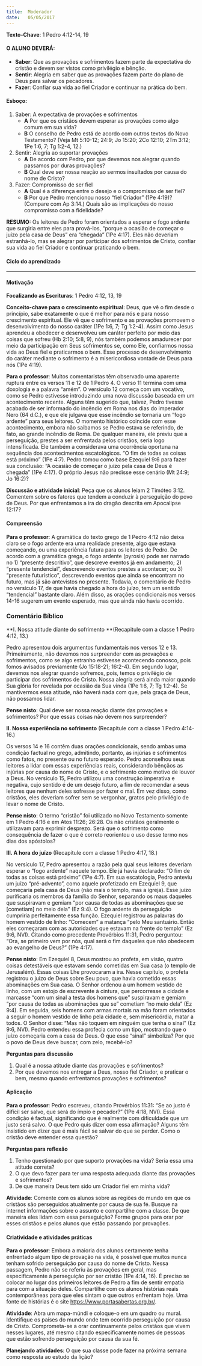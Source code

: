 ```yaml
---
title:  Moderador
date:   05/05/2017
---
```


**Texto-Chave**: 1 Pedro 4:12-14, 19

#### **O ALUNO DEVERÁ:**

- **Saber**: Que as provações e sofrimentos fazem parte da expectativa do cristão e devem ser vistos como privilégio e bênção.
- **Sentir**: Alegria em saber que as provações fazem parte do plano de Deus para salvar os pecadores.
- **Fazer**: Confiar sua vida ao fiel Criador e continuar na prática do bem.

#### **Esboço:**
1. Saber: A expectativa de provações e sofrimentos
   + **A** Por que os cristãos devem esperar as provações como algo comum em sua vida?
   + **B** O conselho de Pedro está de acordo com outros textos do Novo Testamento? (Veja Mt 5:10-12; 24:9; Jo 15:20; 2Co 12:10; 2Tm 3:12; 1Pe 1:6, 7; Tg 1:2-4, 12.)
2. Sentir: Alegria ao suportar provações 
   + **A** De acordo com Pedro, por que devemos nos alegrar quando passamos por duras provações?
   + **B** Qual deve ser nossa reação ao sermos insultados por causa do nome de Cristo?
3. Fazer: Compromisso de ser fiel
   + **A** Qual é a diferença entre o desejo e o compromisso de ser fiel?
   + **B** Por que Pedro mencionou nosso “fiel Criador” (1Pe 4:19)? (Compare com Ap 3:14.) Quais são as implicações do nosso compromisso com a fidelidade?
 
**RESUMO:** Os leitores de Pedro foram orientados a esperar o fogo ardente que surgiria entre eles para prová-los, “porque a ocasião de começar o juízo pela casa de Deus” era “chegada” (1Pe 4:17). Eles não deveriam estranhá-lo, mas se alegrar por participar dos sofrimentos de Cristo, confiar sua vida ao fiel Criador e continuar praticando o bem.

#### **Ciclo do aprendizado**
------

#### Motivação

**Focalizando as Escrituras**: 1 Pedro 4:12, 13, 19

**Conceito-chave para o crescimento espiritual**: Deus, que vê o fim desde o princípio, sabe exatamente o que é melhor para nós e para nosso crescimento espiritual. Ele vê que o sofrimento e as provações promovem o desenvolvimento do nosso caráter (1Pe 1:6, 7; Tg 1:2-4). Assim como Jesus aprendeu a obedecer e desenvolveu um caráter perfeito por meio das coisas que sofreu (Hb 2:10; 5:8, 9), nós também podemos amadurecer por meio da participação em Seus sofrimentos se, como Ele, confiarmos nossa vida ao Deus fiel e praticarmos o bem. Esse processo de desenvolvimento do caráter mediante o sofrimento é a misericordiosa vontade de Deus para nós (1Pe 4:19).

**Para o professor**: Muitos comentaristas têm observado uma aparente ruptura entre os versos 11 e 12 de 1 Pedro 4. O verso 11 termina com uma doxologia e a palavra “amém”. O versículo 12 começa com um vocativo, como se Pedro estivesse introduzindo uma nova discussão baseada em um acontecimento recente. Alguns têm sugerido que, talvez, Pedro tivesse acabado de ser informado do incêndio em Roma nos dias do imperador Nero (64 d.C.), e que ele julgava que esse incêndio se tornaria um “fogo ardente” para seus leitores. O momento histórico coincide com esse acontecimento, embora não saibamos se Pedro estava se referindo, de fato, ao grande incêndio de Roma. De qualquer maneira, ele previu que a perseguição, prestes a ser enfrentada pelos cristãos, seria logo intensificada. Ele também a considerava uma ocorrência oportuna na sequência dos acontecimentos escatológicos. “O fim de todas as coisas está próximo” (1Pe 4:7). Pedro tomou como base Ezequiel 9:6 para fazer sua conclusão: “A ocasião de começar o juízo pela casa de Deus é chegada” (1Pe 4:17). O próprio Jesus não predisse esse cenário (Mt 24:9; Jo 16:2)?

**Discussão e atividade inicial**: Peça que os alunos leiam 2 Timóteo 3:12. Comentem sobre os fatores que tendem a conduzir à perseguição do povo de Deus. Por que enfrentamos a ira do dragão descrita em Apocalipse 12:17?

#### Compreensão

**Para o professor**: A gramática do texto grego de 1 Pedro 4:12 não deixa claro se o fogo ardente era uma realidade presente, algo que estava começando, ou uma experiência futura para os leitores de Pedro. De acordo com a gramática grega, o fogo ardente (pyrosis) pode ser narrado no 1) “presente descritivo”, que descreve eventos já em andamento; 2) “presente tendencial”, descrevendo eventos prestes a acontecer; ou 3) “presente futurístico”, descrevendo eventos que ainda se encontram no futuro, mas já são antevistos no presente. Todavia, o comentário de Pedro no versículo 17, de que havia chegado a hora do juízo, tem um sentido “tendencial” bastante claro. Além disso, as orações condicionais nos versos 14-16 sugerem um evento esperado, mas que ainda não havia ocorrido.

### **Comentário Bíblico**

**I. Nossa atitude diante do sofrimento **(Recapitule com a classe 1 Pedro 4:12, 13.)

Pedro apresentou dois argumentos fundamentais nos versos 12 e 13. Primeiramente, não devemos nos surpreender com as provações e sofrimentos, como se algo estranho estivesse acontecendo conosco, pois fomos avisados previamente (Jo 15:18-21; 16:2-4). Em segundo lugar, devemos nos alegrar quando sofremos, pois, temos o privilégio de participar dos sofrimentos de Cristo. Nossa alegria será ainda maior quando Sua glória for revelada por ocasião da Sua vinda (1Pe 1:6, 7; Tg 1:2-4). Se mantivermos essa atitude, não haverá nada com que, pela graça de Deus, não possamos lidar.

**Pense nisto**: Qual deve ser nossa reação diante das provações e sofrimentos? Por que essas coisas não devem nos surpreender?

**II. Nossa experiência no sofrimento** (Recapitule com a classe 1 Pedro 4:14-16.)

Os versos 14 e 16 contêm duas orações condicionais, sendo ambas uma condição factual no grego, admitindo, portanto, as injúrias e sofrimentos como fatos, no presente ou no futuro esperado. Pedro aconselhou seus leitores a lidar com essas experiências reais, considerando bênçãos as injúrias por causa do nome de Cristo, e o sofrimento como motivo de louvor a Deus. No versículo 15, Pedro utilizou uma construção imperativa e negativa, cujo sentido é de um desejo futuro, a fim de recomendar a seus leitores que nenhum deles sofresse por fazer o mal. Em vez disso, como cristãos, eles deveriam sofrer sem se vergonhar, gratos pelo privilégio de levar o nome de Cristo.

**Pense nisto**: O termo “cristão” foi utilizado no Novo Testamento somente em 1 Pedro 4:16 e em Atos 11:26; 26:28. Os não cristãos geralmente o utilizavam para exprimir desprezo. Será que o sofrimento como consequência de fazer o que é correto reorientou o uso desse termo nos dias dos apóstolos?

**III. A hora do juízo** (Recapitule com a classe 1 Pedro 4:17, 18.)

No versículo 17, Pedro apresentou a razão pela qual seus leitores deveriam esperar o “fogo ardente” naquele tempo. Ele já havia declarado: “O fim de todas as coisas está próximo” (1Pe 4:7). Em sua escatologia, Pedro anteviu um juízo “pré-advento”, como aquele profetizado em Ezequiel 9, que começaria pela casa de Deus (não mais o templo, mas a igreja). Esse juízo purificaria os membros da família do Senhor, separando os maus daqueles que suspiravam e gemiam “por causa de todas as abominações que se [cometiam] no meio dela” (Ez 9:4). O fogo ardente da perseguição cumpriria perfeitamente essa função. Ezequiel registrou as palavras do homem vestido de linho: “Comecem” a matança “pelo Meu santuário. Então eles começaram com as autoridades que estavam na frente do templo” (Ez 9:6, NVI). Citando como precedente Provérbios 11:31, Pedro perguntou: “Ora, se primeiro vem por nós, qual será o fim daqueles que não obedecem ao evangelho de Deus?” (1Pe 4:17).

**Pense nisto**: Em Ezequiel 8, Deus mostrou ao profeta, em visão, quatro coisas detestáveis que estavam sendo cometidas em Sua casa (o templo de Jerusalém). Essas coisas Lhe provocaram a ira. Nesse capítulo, o profeta registrou o juízo de Deus sobre Seu povo, que havia cometido essas abominações em Sua casa. O Senhor ordenou a um homem vestido de linho, com um estojo de escrevente à cintura, que percorresse a cidade e marcasse “com um sinal a testa dos homens que” suspiravam e gemiam “por causa de todas as abominações que se” cometiam “no meio dela” (Ez 9:4). Em seguida, seis homens com armas mortais na mão foram orientados a seguir o homem vestido de linho pela cidade e, sem misericórdia, matar a todos. O Senhor disse: “Mas não toquem em ninguém que tenha o sinal” (Ez 9:6, NVI). Pedro entendeu essa profecia como um tipo, mostrando que o juízo começaria com a casa de Deus. O que esse “sinal” simboliza? Por que o povo de Deus deve buscar, com zelo, recebê-lo?

**Perguntas para discussão**

1. Qual é a nossa atitude diante das provações e sofrimentos?
2. Por que devemos nos entregar a Deus, nosso fiel Criador, e praticar o bem, mesmo quando enfrentamos provações e sofrimentos?

#### Aplicação

**Para o professor**: Pedro escreveu, citando Provérbios 11:31: “Se ao justo é difícil ser salvo, que será do ímpio e pecador?” (1Pe 4:18, NVI). Essa condição é factual, significando que é realmente com dificuldade que um justo será salvo. O que Pedro quis dizer com essa afirmação? Alguns têm insistido em dizer que é mais fácil se salvar do que se perder. Como o cristão deve entender essa questão?

**Perguntas para reflexão**

1. Tenho questionado por que suporto provações na vida? Seria essa uma atitude correta?
2. O que devo fazer para ter uma resposta adequada diante das provações e sofrimentos?
3. De que maneira Deus tem sido um Criador fiel em minha vida?

**Atividade**: Comente com os alunos sobre as regiões do mundo em que os cristãos são perseguidos atualmente por causa de sua fé. Busque na internet informações sobre o assunto e compartilhe com a classe. De que maneira eles lidam com essa perseguição? Forme grupos para orar por esses cristãos e pelos alunos que estão passando por provações.

#### Criatividade e atividades práticas

**Para o professor**: Embora a maioria dos alunos certamente tenha enfrentado algum tipo de provação na vida, é possível que muitos nunca tenham sofrido perseguição por causa do nome de Cristo. Nessa passagem, Pedro não se referiu às provações em geral, mas especificamente à perseguição por ser cristão (1Pe 4:14, 16). É preciso se colocar no lugar dos primeiros leitores de Pedro a fim de sentir empatia para com a situação deles. Compartilhe com os alunos histórias reais contemporâneas para que eles sintam o que outros enfrentam hoje. Uma fonte de histórias é o site https://www.portasabertas.org.br/.

**Atividade**: Abra um mapa-múndi e coloque-o em um quadro ou mural. Identifique os países do mundo onde tem ocorrido perseguição por causa de Cristo. Comprometa-se a orar continuamente pelos cristãos que vivem nesses lugares, até mesmo citando especificamente nomes de pessoas que estão sofrendo perseguição por causa da sua fé.

**Planejando atividades**: O que sua classe pode fazer na próxima semana como resposta ao estudo da lição?